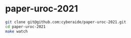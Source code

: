 # paper-uroc-2021

```bash
git clone git@github.com:cyberaide/paper-uroc-2021.git
cd paper-uroc-2021
make watch
```
